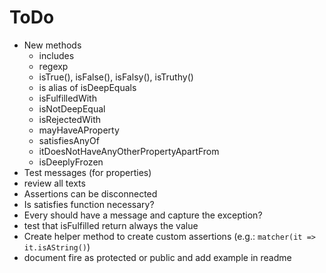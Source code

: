 # ToDo

* New methods
  * includes
  * regexp
  * isTrue(), isFalse(), isFalsy(), isTruthy()
  * is alias of isDeepEquals
  * isFulfilledWith
  * isNotDeepEqual
  * isRejectedWith
  * mayHaveAProperty
  * satisfiesAnyOf
  * itDoesNotHaveAnyOtherPropertyApartFrom
  * isDeeplyFrozen
* Test messages (for properties)
* review all texts
* Assertions can be disconnected
* Is satisfies function necessary?
* Every should have a message and capture the exception?
* test that isFulfilled return always the value
* Create helper method to create custom assertions (e.g.: `matcher(it => it.isAString()`)
* document fire as protected or public and add example in readme 
